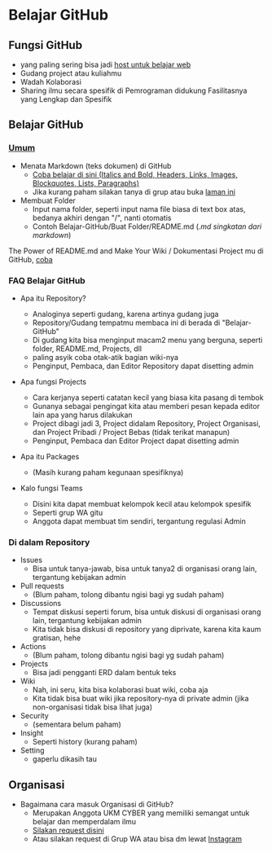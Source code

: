 # Belajar GitHub

## Fungsi GitHub
- yang paling sering bisa jadi [host untuk belajar web](https://pages.github.com/)
- Gudang project atau kuliahmu
- Wadah Kolaborasi
- Sharing ilmu secara spesifik di Pemrograman didukung Fasilitasnya yang Lengkap dan Spesifik

## Belajar GitHub

### [Umum](https://guides.github.com/)
- Menata Markdown (teks dokumen) di GitHub
  - [Coba belajar di sini (Italics and Bold, Headers, Links, Images, Blockquotes, Lists, Paragraphs)](https://www.markdowntutorial.com/)
  - Jika kurang paham silakan tanya di grup atau buka [laman ini](https://guides.github.com/features/mastering-markdown/)
- Membuat Folder
  - Input nama folder, seperti input nama file biasa di text box atas, bedanya akhiri dengan "/", nanti otomatis
  - Contoh Belajar-GitHub/Buat Folder/README.md (*.md singkatan dari markdown*)

The Power of README.md and Make Your Wiki / Dokumentasi Project mu di GitHub, [coba](https://guides.github.com/features/wikis/)

### FAQ Belajar GitHub
- Apa itu Repository?
  - Analoginya seperti gudang, karena artinya gudang juga
  - Repository/Gudang tempatmu membaca ini di berada di "Belajar-GitHub"
  - Di gudang kita bisa menginput macam2 menu yang berguna, seperti folder, README.md, Projects, dll
  - paling asyik coba otak-atik bagian wiki-nya
  - Penginput, Pembaca, dan Editor Repository dapat disetting admin
  
- Apa fungsi Projects
  - Cara kerjanya seperti catatan kecil yang biasa kita pasang di tembok
  - Gunanya sebagai pengingat kita atau memberi pesan kepada editor lain apa yang harus dilakukan
  - Project dibagi jadi 3, Project didalam Repository, Project Organisasi, dan Project Pribadi / Project Bebas (tidak terikat manapun)
  - Penginput, Pembaca dan Editor Project dapat disetting admin

- Apa itu Packages
  - (Masih kurang paham kegunaan spesifiknya)

- Kalo fungsi Teams
  - Disini kita dapat membuat kelompok kecil atau kelompok spesifik
  - Seperti grup WA gitu
  - Anggota dapat membuat tim sendiri, tergantung regulasi Admin
 
### Di dalam Repository
  - Issues
    - Bisa untuk tanya-jawab, bisa untuk tanya2 di organisasi orang lain, tergantung kebijakan admin
  - Pull requests
    - (Blum paham, tolong dibantu ngisi bagi yg sudah paham)
  - Discussions
    - Tempat diskusi seperti forum, bisa untuk diskusi di organisasi orang lain, tergantung kebijakan admin
    - Kita tidak bisa diskusi di repository yang diprivate, karena kita kaum gratisan, hehe
  - Actions
    - (Blum paham, tolong dibantu ngisi bagi yg sudah paham)
  - Projects
    - Bisa jadi pengganti ERD dalam bentuk teks
  - Wiki
    - Nah, ini seru, kita bisa kolaborasi buat wiki, coba aja
    - Kita tidak bisa buat wiki jika repository-nya di private admin (jika non-organisasi tidak bisa lihat juga)
  - Security
    - (sementara belum paham)
  - Insight
    - Seperti history (kurang paham)
  - Setting
    - gaperlu dikasih tau

## Organisasi
- Bagaimana cara masuk Organisasi di GitHub?
  - Merupakan Anggota UKM CYBER yang memiliki semangat untuk belajar dan memperdalam ilmu
  - [Silakan request disini](https://github.com/UKM-CYBER-Amikom-Solo/FAQ/discussions/1)
  - Atau silakan request di Grup WA atau bisa dm lewat [Instagram](https://www.instagram.com/cyber.amikom/)
